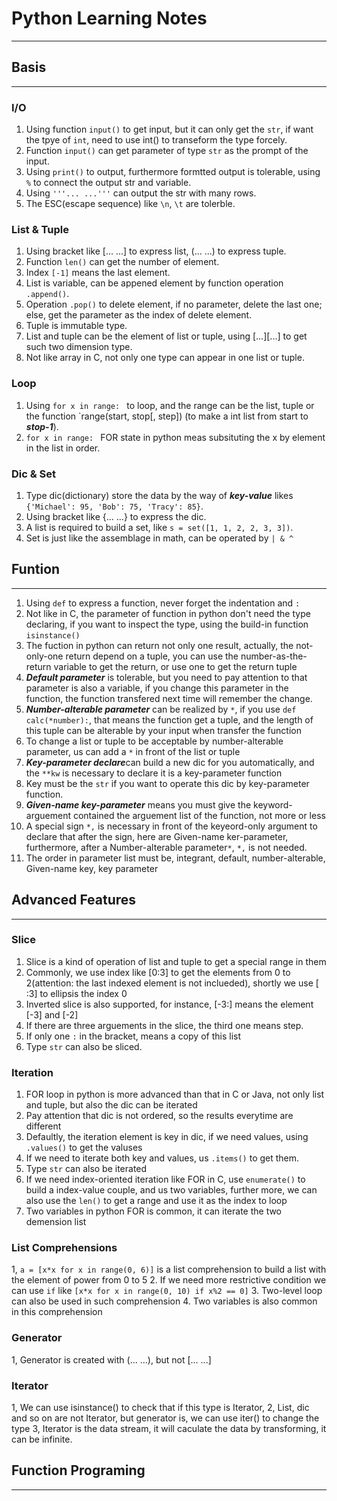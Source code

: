 # Python Learning Notes
***

## Basis
***
### I/O
1. Using function `input()` to get input, but it can only get the `str`, if want the tpye of `int`, need to use int() to transeform the type forcely.  
2. Function `input()` can get parameter of type `str` as the prompt of the input.   
3. Using `print()` to output, furthermore formtted output is tolerable, using `%` to connect the output str and variable.  
4. Using ` '''... ...''' ` can output the str with many rows.
5. The ESC(escape sequence) like `\n`, `\t`  are tolerble.  

### List & Tuple
1. Using bracket like [... ...] to express list, (... ...) to express tuple.  
2. Function `len()`  can get the number of element.
3. Index `[-1]` means the last element.  
4. List is variable, can be appened element by function operation `.append()`.  
5. Operation `.pop()` to delete element, if no parameter, delete the last one; else, get the parameter as the index of delete element.  
6. Tuple is immutable type.
7. List and tuple can be the element of list or tuple, using [...][...] to get such two dimension type.   
8. Not like array in C, not only one type can appear in one list or tuple.  

### Loop
1. Using `for x in range: ` to loop, and the range can be the list, tuple or the function `range(start, stop[, step]) (to make a int list from start to ***stop-1***).
2. `for x in range: ` FOR state in python meas subsituting the x by element in the list in order.

### Dic & Set
1. Type dic(dictionary) store the data by the way of ***key-value*** likes `{'Michael': 95, 'Bob': 75, 'Tracy': 85}`.  
2. Using bracket like {... ...} to express the dic.
3. A list is required to build a set, like `s = set([1, 1, 2, 2, 3, 3])`.
4. Set is just like the assemblage in math, can be operated by `| & ^`

## Funtion
***
1. Using `def` to express a function, never forget the indentation and `:`
2. Not like in C, the parameter of function in python don't need the type declaring, if you want to inspect the type, using the build-in function `isinstance()`
3. The fuction in python can return not only one result, actually, the not-only-one return depend on a tuple, you can use the number-as-the-return variable to get the return, or use one to get the return tuple
4. ***Default parameter*** is tolerable, but you need to pay attention to that parameter is also a variable, if you change this parameter in the function, the function transfered next time will remember the change.
5. ***Number-alterable parameter*** can be realized by `*`, if you use `def calc(*number):`, that means the function get a tuple, and the length of this tuple can be alterable by your input when transfer the function
6. To change a list or tuple to be acceptable by number-alterable parameter, us can add a `*` in front of the list or tuple
7. ***Key-parameter declare***can build a new dic for you automatically, and the `**kw` is necessary to declare it is a key-parameter function
8. Key must be the `str` if you want to operate this dic by key-parameter function.
9. ***Given-name key-parameter*** means you must give the keyword-arguement contained the arguement list of the function, not more or less
10. A special sign ` *, ` is necessary in front of the keyeord-only argument to declare that after the sign, here are Given-name ker-parameter, furthermore, after a Number-alterable parameter`*`, `*,` is not needed. 
11. The order in parameter list must be, integrant, default, number-alterable, Given-name key, key parameter

## Advanced Features
***
### Slice
1. Slice is a kind of operation of list and tuple to get a special range in them
2. Commonly, we use index like [0:3] to get the elements from 0 to 2(attention: the last indexed element is not inclueded), shortly we use [ :3] to ellipsis the index 0
3. Inverted slice is also supported, for instance, [-3:] means the element [-3] and [-2]
4.  If there are three arguements in the slice, the third one means step.
5. If only one `:` in the bracket, means a copy of this list
6. Type `str` can also be sliced.

### Iteration
1. FOR loop in python is more advanced than that in C or Java, not only list and tuple, but also the dic can be iterated
2. Pay attention that dic is not ordered, so the results everytime are different
3. Defaultly, the iteration element is key in dic, if we need values, using `.values()` to get the valuses
4. If we need to iterate both key and values, us `.items()` to get them.
5. Type `str` can also be iterated
6. If we need index-oriented iteration like FOR in C, use `enumerate()` to build a index-value couple, and us two variables, further more, we can also use the `len()` to get a range and use it as the index to loop
7. Two variables in python FOR is common, it can iterate the two demension list

### List Comprehensions
1, `a = [x*x for x in range(0, 6)]` is a list comprehension to build a list with the element of power from 0 to 5
2. If we need more restrictive condition we can use `if`  like `[x*x for x in range(0, 10) if x%2 == 0]`
3. Two-level loop can also be used in such comprehension
4. Two variables is also common in this comprehension

### Generator
1, Generator is created with (... ...), but not [... ...]

### Iterator
1, We can use isinstance() to check that if this type is Iterator,
2, List, dic and so on are not Iterator, but generator is, we can use iter() to change the type
3, Iterator is the data stream, it will caculate the data by transforming, it can be infinite.

## Function Programing
***

